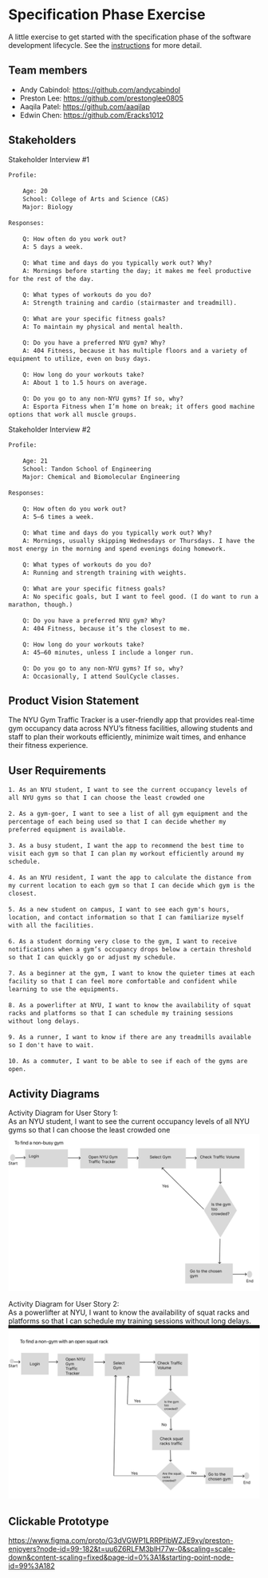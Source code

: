 # Specification Phase Exercise

A little exercise to get started with the specification phase of the software development lifecycle. See the [instructions](instructions.md) for more detail.

## Team members

- Andy Cabindol: https://github.com/andycabindol
- Preston Lee: https://github.com/prestonglee0805
- Aaqila Patel: https://github.com/aaqilap
- Edwin Chen: https://github.com/Eracks1012

## Stakeholders 

Stakeholder Interview #1

    Profile:

        Age: 20
        School: College of Arts and Science (CAS)
        Major: Biology

    Responses:

        Q: How often do you work out?
        A: 5 days a week.

        Q: What time and days do you typically work out? Why?
        A: Mornings before starting the day; it makes me feel productive for the rest of the day.

        Q: What types of workouts do you do?
        A: Strength training and cardio (stairmaster and treadmill).

        Q: What are your specific fitness goals?
        A: To maintain my physical and mental health.

        Q: Do you have a preferred NYU gym? Why?
        A: 404 Fitness, because it has multiple floors and a variety of equipment to utilize, even on busy days.

        Q: How long do your workouts take?
        A: About 1 to 1.5 hours on average.

        Q: Do you go to any non-NYU gyms? If so, why?
        A: Esporta Fitness when I’m home on break; it offers good machine options that work all muscle groups.


Stakeholder Interview #2

    Profile:

        Age: 21
        School: Tandon School of Engineering
        Major: Chemical and Biomolecular Engineering
    
    Responses:

        Q: How often do you work out? 
        A: 5–6 times a week.

        Q: What time and days do you typically work out? Why?
        A: Mornings, usually skipping Wednesdays or Thursdays. I have the most energy in the morning and spend evenings doing homework.

        Q: What types of workouts do you do?
        A: Running and strength training with weights.

        Q: What are your specific fitness goals?
        A: No specific goals, but I want to feel good. (I do want to run a marathon, though.)

        Q: Do you have a preferred NYU gym? Why?
        A: 404 Fitness, because it’s the closest to me.

        Q: How long do your workouts take?
        A: 45–60 minutes, unless I include a longer run.

        Q: Do you go to any non-NYU gyms? If so, why?
        A: Occasionally, I attend SoulCycle classes.



## Product Vision Statement 

The NYU Gym Traffic Tracker is a user-friendly app that provides real-time gym occupancy data across NYU’s fitness facilities, allowing students and staff to plan their workouts efficiently, minimize wait times, and enhance their fitness experience.

## User Requirements 

    1. As an NYU student, I want to see the current occupancy levels of all NYU gyms so that I can choose the least crowded one

    2. As a gym-goer, I want to see a list of all gym equipment and the percentage of each being used so that I can decide whether my preferred equipment is available. 

    3. As a busy student, I want the app to recommend the best time to visit each gym so that I can plan my workout efficiently around my schedule.

    4. As an NYU resident, I want the app to calculate the distance from my current location to each gym so that I can decide which gym is the closest.

    5. As a new student on campus, I want to see each gym's hours, location, and contact information so that I can familiarize myself with all the facilities.

    6. As a student dorming very close to the gym, I want to receive notifications when a gym’s occupancy drops below a certain threshold so that I can quickly go or adjust my schedule. 

    7. As a beginner at the gym, I want to know the quieter times at each facility so that I can feel more comfortable and confident while learning to use the equipments.

    8. As a powerlifter at NYU, I want to know the availability of squat racks and platforms so that I can schedule my training sessions without long delays.

    9. As a runner, I want to know if there are any treadmills available so I don't have to wait. 

    10. As a commuter, I want to be able to see if each of the gyms are open.


## Activity Diagrams

Activity Diagram for User Story 1: \
As an NYU student, I want to see the current occupancy levels of all NYU gyms so that I can choose the least crowded one\
![screenshot](UML1.png)

Activity Diagram for User Story 2: \
As a powerlifter at NYU, I want to know the availability of squat racks and platforms so that I can schedule my training sessions without long delays.\
![screenshot](UML2.png)

## Clickable Prototype

https://www.figma.com/proto/G3dVGWP1LRRPfibWZJE9xy/preston-enjoyers?node-id=99-182&t=uu6Z6RLFM3blH77w-0&scaling=scale-down&content-scaling=fixed&page-id=0%3A1&starting-point-node-id=99%3A182
